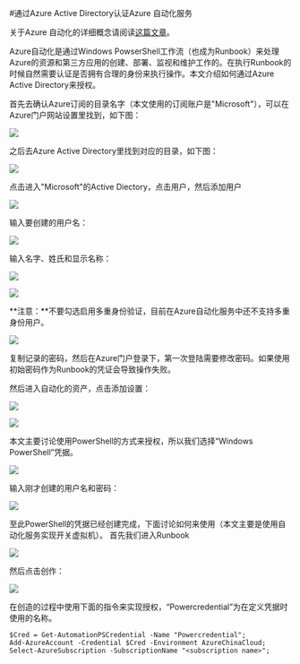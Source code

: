 #通过Azure Active Directory认证Azure 自动化服务

关于Azure 自动化的详细概念请阅读[这篇文章](http://www.windowsazure.cn/home/features/automation/)。

Azure自动化是通过Windows PowserShell工作流（也成为Runbook）来处理Azure的资源和第三方应用的创建、部署、监视和维护工作的。在执行Runbook的时候自然需要认证是否拥有合理的身份来执行操作。本文介绍如何通过Azure Active Directory来授权。

首先去确认Azure订阅的目录名字（本文使用的订阅账户是"Microsoft"），可以在Azure门户网站设置里找到，如下图：

![](./connect-mooncake-automation/get-directory.PNG)

之后去Azure Active Directory里找到对应的目录，如下图：

![](./connect-mooncake-automation/find-active-directory.PNG)

点击进入"Microsoft"的Active Diectory，点击用户，然后添加用户

![](./connect-mooncake-automation/entry-user.PNG)

输入要创建的用户名：

![](./connect-mooncake-automation/create-new-user.PNG)

输入名字、姓氏和显示名称：

![](./connect-mooncake-automation/create-user1.PNG)

![](./connect-mooncake-automation/create-user2.PNG)

**注意：**不要勾选启用多重身份验证，目前在Azure自动化服务中还不支持多重身份用户。

![](./connect-mooncake-automation/create-user3.PNG)

复制记录的密码，然后在Azure门户登录下，第一次登陆需要修改密码。如果使用初始密码作为Runbook的凭证会导致操作失败。

然后进入自动化的资产，点击添加设置：

![](./connect-mooncake-automation/entry-automation.PNG)

![](./connect-mooncake-automation/add-config.PNG)

本文主要讨论使用PowerShell的方式来授权，所以我们选择“Windows PowerShell”凭据。

![](./connect-mooncake-automation/define-config.PNG)

输入刚才创建的用户名和密码：

![](./connect-mooncake-automation/input-user-information.PNG)

至此PowerShell的凭据已经创建完成，下面讨论如何来使用（本文主要是使用自动化服务实现开关虚拟机）。
首先我们进入Runbook

![](./connect-mooncake-automation/entry-runbook.PNG)

然后点击创作：

![](./connect-mooncake-automation/edit-draft.PNG)

在创造的过程中使用下面的指令来实现授权，“Powercredential”为在定义凭据时使用的名称。

	$Cred = Get-AutomationPSCredential -Name "Powercredential"; 
    Add-AzureAccount -Credential $Cred -Environment AzureChinaCloud;
    Select-AzureSubscription -SubscriptionName "<subscription name>";  








